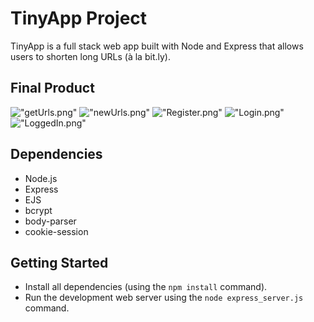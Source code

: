 # TinyApp Project

TinyApp is a full stack web app built with Node and Express that allows users to shorten long URLs (à la bit.ly).

## Final Product

!["getUrls.png"](#)
!["newUrls.png"](#)
!["Register.png"](#)
!["Login.png"](#)
!["LoggedIn.png"](#)

## Dependencies

- Node.js
- Express
- EJS
- bcrypt
- body-parser
- cookie-session

## Getting Started

- Install all dependencies (using the `npm install` command).
- Run the development web server using the `node express_server.js` command.